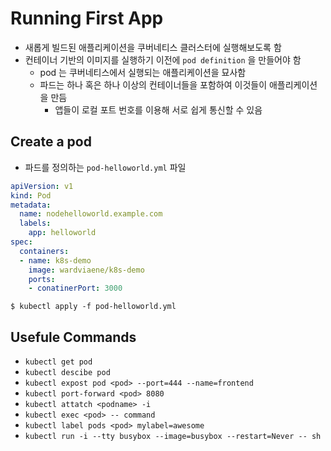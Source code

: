 # Running First App

- 새롭게 빌드된 애플리케이션을 쿠버네티스 클러스터에 실행해보도록 함
- 컨테이너 기반의 이미지를 실행하기 이전에 `pod definition` 을 만들어야 함
    - pod 는 쿠버네티스에서 실행되는 애플리케이션을 묘사함
    - 파드는 하나 혹은 하나 이상의 컨테이너들을 포함하여 이것들이 애플리케이션을 만듬
        - 앱들이 로컬 포트 번호를 이용해 서로 쉽게 통신할 수 있음

## Create a pod

- 파드를 정의하는 `pod-helloworld.yml` 파일

```yaml
apiVersion: v1
kind: Pod
metadata:
  name: nodehelloworld.example.com
  labels:
    app: helloworld
spec:
  containers:
  - name: k8s-demo
    image: wardviaene/k8s-demo
    ports:
    - conatinerPort: 3000
```

```shell
$ kubectl apply -f pod-helloworld.yml
```

## Usefule Commands

- `kubectl get pod`
- `kubectl descibe pod`
- `kubectl expost pod <pod> --port=444 --name=frontend`
- `kubectl port-forward <pod> 8080`
- `kubectl attatch <podname> -i`
- `kubectl exec <pod> -- command`
- `kubectl label pods <pod> mylabel=awesome`
- `kubectl run -i --tty busybox --image=busybox --restart=Never -- sh`